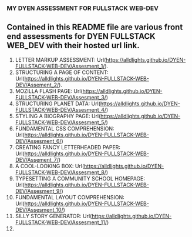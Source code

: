 ### MY DYEN ASSESSMENT FOR FULLSTACK WEB-DEV
 ## Contained in this README file are various front end assessments for **DYEN FULLSTACK WEB_DEV** with their hosted url link.

1. LETTER MARKUP ASSESSMENT: Url(https://alldlights.github.io/DYEN-FULLSTACK-WEB-DEV/Assesment_1/).
2. STRUCTURING A PAGE OF CONTENT: Url(https://alldlights.github.io/DYEN-FULLSTACK-WEB-DEV/Assement_2/).
3. MOZILLA FLASH PAGE: Url(https://alldlights.github.io/DYEN-FULLSTACK-WEB-DEV/Assesment_3/)
4. STRUCTURING PLANET DATA: Url(https://alldlights.github.io/DYEN-FULLSTACK-WEB-DEV/Assesment_4/)
5. STYLING A BIOGRAPHY PAGE: Url(https://alldlights.github.io/DYEN-FULLSTACK-WEB-DEV/Assesment_5/)
6. FUNDAMENTAL CSS COMPREHENSION: Url(https://alldlights.github.io/DYEN-FULLSTACK-WEB-DEV/Assesment_6/)
7. CREATING FANCY LETTERHEADED PAPER: Url(https://alldlights.github.io/DYEN-FULLSTACK-WEB-DEV/Assement_7/)
8. A COOL-LOOKING BOX: Url(https://alldlights.github.io/DYEN-FULLSTACK-WEB-DEV/Assesment_8/)
9. TYPESETTING A COMMUNITY SCHOOL HOMEPAGE: Url(https://alldlights.github.io/DYEN-FULLSTACK-WEB-DEV/Assesment_9/)
10. FUNDAMENTAL LAYOUT COMPREHENSION: Url(https://alldlights.github.io/DYEN-FULLSTACK-WEB-DEV/Assesment_10/)
11. SILLY STORY GENERATOR: Url(https://alldlights.github.io/DYEN-FULLSTACK-WEB-DEV/Assesment_11/)
12. 
